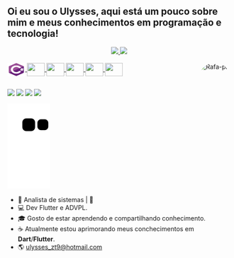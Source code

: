## Oi eu sou o Ulysses, aqui está um pouco sobre mim e meus conhecimentos em programação e tecnologia!
<div align="center">
  <a href="https://github.com/Ulysses007">
  <img height="180em" src="https://github-readme-stats.vercel.app/api?username=Ulysses007&show_icons=true&theme=dark&include_all_commits=true&count_private=true"/>
  <img height="180em" src="https://github-readme-stats.vercel.app/api/top-langs/?username=Ulysses007&layout=compact&langs_count=7&theme=dark"/>
</div>
<div style="display: inline_block"><br>
  <img align="center" alt="Rafa-Csharp" height="30" width="40" src="https://raw.githubusercontent.com/devicons/devicon/master/icons/csharp/csharp-original.svg">
  <img align="center" height="30" width="40" src="https://cdn.jsdelivr.net/gh/devicons/devicon/icons/flutter/flutter-original.svg" />
  <img align="center" height="30" width="40" src="https://cdn.jsdelivr.net/gh/devicons/devicon/icons/dart/dart-original-wordmark.svg" />
  <img align="center" height="30" width="40" src="https://cdn.jsdelivr.net/gh/devicons/devicon/icons/microsoftsqlserver/microsoftsqlserver-plain-wordmark.svg" />
  <img align="center" height="30" width="40" src="https://cdn.jsdelivr.net/gh/devicons/devicon/icons/vscode/vscode-original.svg" />
  <img align="center" height="30" width="40" src="https://cdn.jsdelivr.net/gh/devicons/devicon/icons/mysql/mysql-original-wordmark.svg" />        
  <img align="right" alt="Rafa-pic" height="150" style="border-radius:50px;" src="https://cdn.discordapp.com/attachments/917546500257636355/980478063714394152/GitHub-brave-hed-796x418.jpg">
</div>
  
  ##
 
<div> 
  <a href="https://instagram.com/umartinss" target="_blank"><img src="https://img.shields.io/badge/-Instagram-%23E4405F?style=for-the-badge&logo=instagram&logoColor=white" target="_blank"></a>
 <a href="[https://discord.gg/wagxzStdcR]" target="_blank"><img src="https://img.shields.io/badge/Discord-7289DA?style=for-the-badge&logo=discord&logoColor=white" target="_blank"></a> 
  <a href = "mailto:computacao.facape12@gmail.com"><img src="https://img.shields.io/badge/-Gmail-%23333?style=for-the-badge&logo=gmail&logoColor=white" target="_blank"></a>
  <a href="https://www.linkedin.com/in/ulysses-martins-748a45172/" target="_blank"><img src="https://img.shields.io/badge/-LinkedIn-%230077B5?style=for-the-badge&logo=linkedin&logoColor=white" target="_blank"></a> 
 
  ![Snake animation](https://github.com/Ulysses007/Ulysses007/blob/output/github-contribution-grid-snake.svg)
 
</div>
  
- 👷 Analista de sistemas | 🏤 
- 💻 Dev Flutter e ADVPL.
- 🎓 Gosto de estar aprendendo e compartilhando conhecimento.
- ☕ Atualmente estou aprimorando meus conchecimentos em **Dart**/**Flutter**.
- 🌎 ulysses_zt9@hotmail.com

